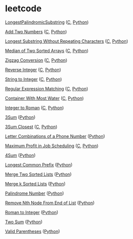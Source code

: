 # leetcode

[LongestPalindromicSubstring](https://leetcode.com/problems/longest-palindromic-substring/) ([C](https://github.com/shadowquark/leetcode/blob/master/LongestPalindromicSubstring.c), [Python](https://github.com/shadowquark/leetcode/blob/master/LongestPalindromicSubstring.py))

[Add Two Numbers](https://leetcode.com/problems/add-two-numbers/) ([C](https://github.com/shadowquark/leetcode/blob/master/AddTwoNumbers.c), [Python](https://github.com/shadowquark/leetcode/blob/master/AddTwoNumbers.py))

[Longest Substring Without Repeating Characters](https://leetcode.com/problems/longest-substring-without-repeating-characters/) ([C](https://github.com/shadowquark/leetcode/blob/master/LongestSubstringWithoutRepeatingCharacters.c), [Python](https://github.com/shadowquark/leetcode/blob/master/LongestSubstringWithoutRepeatingCharacters.py))

[Median of Two Sorted Arrays](https://leetcode.com/problems/median-of-two-sorted-arrays/) ([C](https://github.com/shadowquark/leetcode/blob/master/MedianofTwoSortedArrays.c), [Python](https://github.com/shadowquark/leetcode/blob/master/MedianofTwoSortedArrays.py))

[Zigzag Conversion](https://leetcode.com/problems/zigzag-conversion/) ([C](https://github.com/shadowquark/leetcode/blob/master/ZigzagConversionFast.c), [Python](https://github.com/shadowquark/leetcode/blob/master/ZigzagConversion.py))

[Reverse Integer](https://leetcode.com/problems/reverse-integer/) ([C](https://github.com/shadowquark/leetcode/blob/master/ReverseInteger.c), [Python](https://github.com/shadowquark/leetcode/blob/master/ReverseInteger.py))

[String to Integer](https://leetcode.com/problems/string-to-integer-atoi/) ([C](https://github.com/shadowquark/leetcode/blob/master/StringtoInteger.c), [Python](https://github.com/shadowquark/leetcode/blob/master/StringtoInteger.py))

[Regular Expression Matching](https://leetcode.com/problems/regular-expression-matching) ([C](https://github.com/shadowquark/leetcode/blob/master/RegularExpressionMatching.c), [Python](https://github.com/shadowquark/leetcode/blob/master/RegularExpressionMatching.py))

[Container With Most Water](https://leetcode.com/problems/container-with-most-water/) ([C](https://github.com/shadowquark/leetcode/blob/master/ContainerWithMostWater.c), [Python](https://github.com/shadowquark/leetcode/blob/master/ContainerWithMostWater.py))

[Integer to Roman](https://leetcode.com/problems/integer-to-roman/) ([C](https://github.com/shadowquark/leetcode/blob/master/IntegertoRoman.c), [Python](https://github.com/shadowquark/leetcode/blob/master/IntegertoRoman.py))

[3Sum](https://leetcode.com/problems/3sum/) ([Python](https://github.com/shadowquark/leetcode/blob/master/3Sum.py))

[3Sum Closest](https://leetcode.com/problems/3sum-closest) ([C](https://github.com/shadowquark/leetcode/blob/master/3SumClosest.c), [Python](https://github.com/shadowquark/leetcode/blob/master/3SumClosest.py))

[Letter Combinations of a Phone Number](https://leetcode.com/problems/letter-combinations-of-a-phone-number/) ([Python](https://github.com/shadowquark/leetcode/blob/master/LetterCombinationsofaPhoneNumber.py))

[Maximum Profit in Job Scheduling](https://leetcode.com/problems/maximum-profit-in-job-scheduling) ([C](https://github.com/shadowquark/leetcode/blob/master/MaximumProfitinJobScheduling.c), [Python](https://github.com/shadowquark/leetcode/blob/master/MaximumProfitinJobScheduling.py))

[4Sum](https://leetcode.com/problems/4sum/) ([Python](https://github.com/shadowquark/leetcode/blob/master/4Sum.py))

[Longest Common Prefix](https://leetcode.com/problems/longest-common-prefix) ([Python](https://github.com/shadowquark/leetcode/blob/master/LongestCommonPrefix.py))

[Merge Two Sorted Lists](https://leetcode.com/problems/merge-two-sorted-lists) ([Python](https://github.com/shadowquark/leetcode/blob/master/MergeTwoSortedLists.py))

[Merge k Sorted Lists](https://leetcode.com/problems/merge-k-sorted-lists) ([Python](https://github.com/shadowquark/leetcode/blob/master/MergekSortedLists.py))

[Palindrome Number](https://leetcode.com/problems/palindrome-number) ([Python](https://github.com/shadowquark/leetcode/blob/master/PalindromeNumber.py))

[Remove Nth Node From End of List](https://leetcode.com/problems/remove-nth-node-from-end-of-list/) ([Python](https://github.com/shadowquark/leetcode/blob/master/RemoveNthNodeFromEndofList.py))

[Roman to Integer](https://leetcode.com/problems/roman-to-integer) ([Python](https://github.com/shadowquark/leetcode/blob/master/RomantoInteger.py))

[Two Sum](https://leetcode.com/problems/two-sum) ([Python](https://github.com/shadowquark/leetcode/blob/master/TwoSum.py))

[Valid Parentheses](https://leetcode.com/problems/valid-parentheses) ([Python](https://github.com/shadowquark/leetcode/blob/master/ValidParentheses.py))

